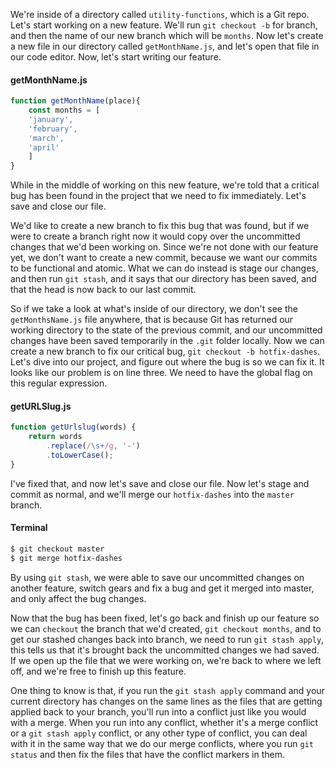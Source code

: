 We're inside of a directory called `utility-functions`, which is a Git repo. Let's start working on a new feature. We'll run `git checkout -b` for branch, and then the name of our new branch which will be `months`. Now let's create a new file in our directory called `getMonthName.js`, and let's open that file in our code editor. Now, let's start writing our feature. 

#### getMonthName.js
```javascript
function getMonthName(place){
    const months = [
    'january', 
    'february',
    'march',
    'april'
    ]
}
```

While in the middle of working on this new feature, we're told that a critical bug has been found in the project that we need to fix immediately. Let's save and close our file.

We'd like to create a new branch to fix this bug that was found, but if we were to create a branch right now it would copy over the uncommitted changes that we'd been working on. Since we're not done with our feature yet, we don't want to create a new commit, because we want our commits to be functional and atomic. What we can do instead is stage our changes, and then run `git stash`, and it says that our directory has been saved, and that the head is now back to our last commit.

So if we take a look at what's inside of our directory, we don't see the `getMonthsName.js` file anywhere, that is because Git has returned our working directory to the state of the previous commit, and our uncommitted changes have been saved temporarily in the `.git` folder locally. Now we can create a new branch to fix our critical bug, `git checkout -b hotfix-dashes`. Let's dive into our project, and figure out where the bug is so we can fix it. It looks like our problem is on line three. We need to have the global flag on this regular expression.

#### getURLSlug.js
```javascript
function getUrlslug(words) {
    return words
        .replace(/\s+/g, '-')
        .toLowerCase();
}
```

I've fixed that, and now let's save and close our file. Now let's stage and commit as normal, and we'll merge our `hotfix-dashes` into the `master` branch. 

#### Terminal
```bash
$ git checkout master
$ git merge hotfix-dashes
```

By using `git stash`, we were able to save our uncommitted changes on another feature, switch gears and fix a bug and get it merged into master, and only affect the bug changes.

Now that the bug has been fixed, let's go back and finish up our feature so we can `checkout` the branch that we'd created, `git checkout months`, and to get our stashed changes back into branch, we need to run `git stash apply`, this tells us that it's brought back the uncommitted changes we had saved. If we open up the file that we were working on, we're back to where we left off, and we're free to finish up this feature.

One thing to know is that, if you run the `git stash apply` command and your current directory has changes on the same lines as the files that are getting applied back to your branch, you'll run into a conflict just like you would with a merge. When you run into any conflict, whether it's a merge conflict or a `git stash apply` conflict, or any other type of conflict, you can deal with it in the same way that we do our merge conflicts, where you run `git status` and then fix the files that have the conflict markers in them.